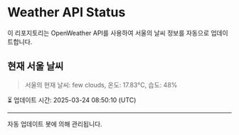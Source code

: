 
# Weather API Status

이 리포지토리는 OpenWeather API를 사용하여 서울의 날씨 정보를 자동으로 업데이트합니다.

## 현재 서울 날씨
> 서울의 현재 날씨: few clouds, 온도: 17.83°C, 습도: 48%

⏳ 업데이트 시간: 2025-03-24 08:50:10 (UTC)

---
자동 업데이트 봇에 의해 관리됩니다.
